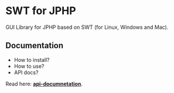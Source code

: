 # SWT for JPHP
GUI Library for JPHP based on SWT (for Linux, Windows and Mac).

## Documentation

- How to install?
- How to use?
- API docs?

Read here: **[api-documnetation](api-docs/)**. 
